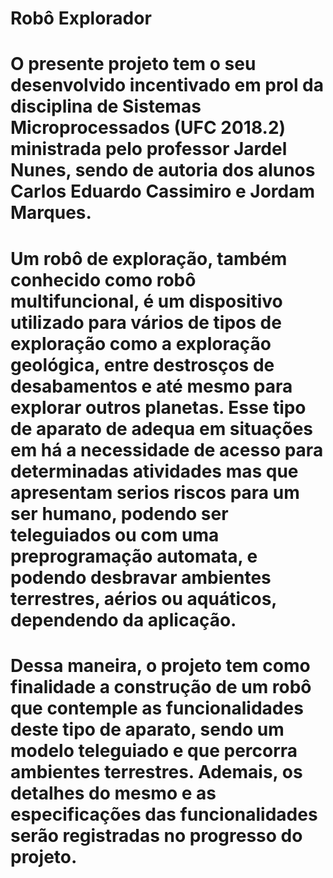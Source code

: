 # Robô Explorador

# O presente projeto tem o seu desenvolvido incentivado em prol da disciplina de Sistemas Microprocessados (UFC 2018.2) ministrada pelo professor Jardel Nunes, sendo de autoria dos alunos Carlos Eduardo Cassimiro e Jordam Marques.

# Um robô de exploração, também conhecido como robô multifuncional, é um dispositivo utilizado para vários de tipos de exploração como a exploração geológica, entre destrosços de desabamentos e até mesmo para explorar outros planetas. Esse tipo de aparato de adequa em situações em há a necessidade de acesso para determinadas atividades mas que apresentam serios riscos para um ser humano, podendo ser teleguiados ou com uma preprogramação automata, e podendo desbravar ambientes terrestres, aérios ou aquáticos, dependendo da aplicação.

# Dessa maneira, o projeto tem como finalidade a construção de um robô que contemple as funcionalidades deste tipo de aparato, sendo um modelo teleguiado e que percorra ambientes terrestres. Ademais, os detalhes do mesmo e as especificações das funcionalidades serão registradas no progresso do projeto.
